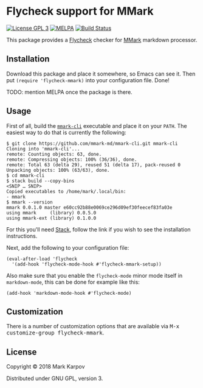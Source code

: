 # Flycheck support for MMark

[![License GPL 3](https://img.shields.io/badge/license-GPL_3-green.svg)](http://www.gnu.org/licenses/gpl-3.0.txt)
[![MELPA](https://melpa.org/packages/flycheck-mmark-badge.svg)](https://melpa.org/#/flycheck-mmark)
[![Build Status](https://travis-ci.org/mmark-md/flycheck-mmark.svg?branch=master)](https://travis-ci.org/mmark-md/flycheck-mmark)

This package provides a [Flycheck](http://www.flycheck.org) checker for
[MMark](https://github.com/mmark-md/mmark) markdown processor.

## Installation

Download this package and place it somewhere, so Emacs can see it. Then put
`(require 'flycheck-mmark)` into your configuration file. Done!

TODO: mention MELPA once the package is there.

## Usage

First of all, build the [`mmark-cli`](https://github.com/mmark-md/mmark-cli)
executable and place it on your `PATH`. The easiest way to do that is
currently the following:

```
$ git clone https://github.com/mmark-md/mmark-cli.git mmark-cli
Cloning into 'mmark-cli'...
remote: Counting objects: 63, done.
remote: Compressing objects: 100% (36/36), done.
remote: Total 63 (delta 29), reused 51 (delta 17), pack-reused 0
Unpacking objects: 100% (63/63), done.
$ cd mmark-cli
$ stack build --copy-bins
<SNIP … SNIP>
Copied executables to /home/mark/.local/bin:
- mmark
$ mmark --version
mmark 0.0.1.0 master e60cc92b88e0069ce296d09ef30feecef83fa03e
using mmark     (library) 0.0.5.0
using mmark-ext (library) 0.1.0.0
```

For this you'll need
[Stack](https://docs.haskellstack.org/en/stable/README/), follow the link if
you wish to see the installation instructions.

Next, add the following to your configuration file:

```emacs-lisp
(eval-after-load 'flycheck
  '(add-hook 'flycheck-mode-hook #'flycheck-mmark-setup))
```

Also make sure that you enable the `flycheck-mode` minor mode itself in
`markdown-mode`, this can be done for example like this:

```emacs-lisp
(add-hook 'markdown-mode-hook #'flycheck-mode)
```

## Customization

There is a number of customization options that are available via <kbd>M-x
customize-group flycheck-mmark</kbd>.

## License

Copyright © 2018 Mark Karpov

Distributed under GNU GPL, version 3.

